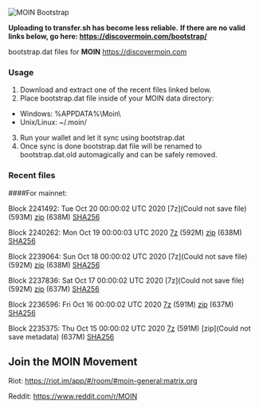 ![MOIN Bootstrap](https://i.imgur.com/KjM1jMp.jpg)

**Uploading to transfer.sh has become less reliable.**
**If there are no valid links below, go here: https://discovermoin.com/bootstrap/**

bootstrap.dat files for **MOIN** https://discovermoin.com

### Usage

1. Download and extract one of the recent files linked below.
2. Place bootstrap.dat file inside of your MOIN data directory:
 - Windows: %APPDATA%\Moin\
 - Unix/Linux: ~/.moin/
3. Run your wallet and let it sync using bootstrap.dat
4. Once sync is done bootstrap.dat file will be renamed to bootstrap.dat.old automagically and can be safely removed.


### Recent files

####For mainnet:

Block 2241492: Tue Oct 20 00:00:02 UTC 2020 [7z](Could not save file) (593M) [zip]() (638M) [SHA256]()

Block 2240262: Mon Oct 19 00:00:03 UTC 2020 [7z]() (592M) [zip]() (638M) [SHA256]()

Block 2239064: Sun Oct 18 00:00:02 UTC 2020 [7z](Could not save file) (592M) [zip]() (638M) [SHA256](https://transfer.sh/wguB7/sha256.txt)

Block 2237836: Sat Oct 17 00:00:02 UTC 2020 [7z](Could not save file) (592M) [zip]() (637M) [SHA256]()

Block 2236596: Fri Oct 16 00:00:02 UTC 2020 [7z]() (591M) [zip](https://transfer.sh/DA17p/bootstrap.dat.20201016.zip) (637M) [SHA256](https://transfer.sh/13cdJc/sha256.txt)

Block 2235375: Thu Oct 15 00:00:02 UTC 2020 [7z]() (591M) [zip](Could not save metadata) (637M) [SHA256](https://transfer.sh/doJ2M/sha256.txt)

## Join the MOIN Movement

Riot: https://riot.im/app/#/room/#moin-general:matrix.org

Reddit: https://www.reddit.com/r/MOIN
